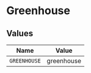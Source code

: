 # Greenhouse


## Values

| Name         | Value        |
| ------------ | ------------ |
| `GREENHOUSE` | greenhouse   |